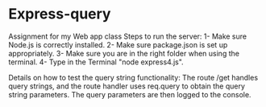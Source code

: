 # Express-query
Assignment for my Web app class
Steps to run the server:
1- Make sure Node.js is correctly installed. 
2- Make sure package.json is set up appropriately. 
3- Make sure you are in the right folder when using the terminal. 
4- Type in the Terminal "node express4.js".

Details on how to test the query string functionality:
The route /get handles query strings, and the route handler uses req.query to obtain the query string parameters. The query parameters are then logged to the console.

 


